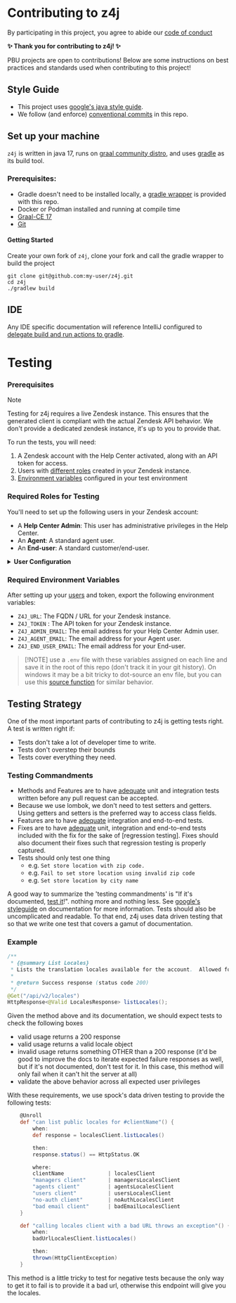 # Contributing to z4j

By participating in this project, you agree to abide our
[code of conduct]


**✨ Thank you for contributing to z4j! ✨**

PBU projects are open to contributions! Below are some instructions on best practices and standards used when contributing to this project!

## Style Guide
- This project uses [google's java style guide].
- We follow (and enforce) [conventional commits] in this repo.
## Set up your machine

`z4j` is written in java 17, runs on [graal community distro], and uses [gradle] as its build tool.

### Prerequisites:
- Gradle doesn't need to be installed locally, a [gradle wrapper] is provided with this repo.
- Docker or Podman installed and running at compile time
- [Graal-CE 17]
- [Git]

#### Getting Started
Create your own fork of `z4j`, clone your fork and call the gradle wrapper to build the project

```shell
git clone git@github.com:my-user/z4j.git
cd z4j
./gradlew build
```
## IDE
Any IDE specific documentation will reference IntelliJ configured to [delegate build and run actions to gradle].

# Testing

### Prerequisites

> [!NOTE]
> Testing for z4j requires a live Zendesk instance. This ensures that the generated client is compliant with the actual
> Zendesk API behavior. We don't provide a dedicated zendesk instance, it's up to you to provide that.

To run the tests, you will need:

1. A Zendesk account with the Help Center activated, along with an API token for access.
2. Users with [different roles] created in your Zendesk instance.
3. [Environment variables] configured in your test environment

### Required Roles for Testing

You'll need to set up the following users in your Zendesk account:

* A **Help Center Admin**: This user has administrative privileges in the Help Center.
* An **Agent**: A standard agent user.
* An **End-user**: A standard customer/end-user.


<details id="user-configuration"><summary><strong>User Configuration</strong></summary>

View a user's configured role by navigating to {domain}.zendesk.com/admin/people/team/members, then selecting a user.
<table>
  <thead>
    <tr>
      <th>User Type</th>
      <th>Product</th>
      <th>Role</th>
      <th>Access</th>
    </tr>
  </thead>
  <tbody>
    <tr>
      <td rowspan="5">Admin</td>
      <td>Support</td><td><strong>Admin</strong></td><td>✅</td>
    </tr>
    <tr><td>Guide</td><td><em>Defined by Support role</em></td><td>✅</td></tr>
    <tr><td>Explore</td><td><em>Defined by Support role</em></td><td>✅</td></tr>
    <tr><td>Talk</td><td><strong>Admin</strong></td><td>✅</td></tr>
    <tr><td>Chat</td><td><strong>Admin</strong></td><td>✅</td></tr>
    <tr>
      <td rowspan="5">Agent</td>
      <td>Support</td><td><strong>Agent</strong></td><td>✅</td>
    </tr>
    <tr><td>Guide</td><td><em>Defined by Support role</em></td><td>✅</td></tr>
    <tr><td>Explore</td><td><em>Defined by Support role</em></td><td>✅</td></tr>
    <tr><td>Talk</td><td><strong>Agent</strong></td><td>✅</td></tr>
    <tr><td>Chat</td><td><strong>Agent</strong></td><td>✅</td></tr>
    <tr>
      <td rowspan="5">End-user</td>
      <td>Support</td>
      <td rowspan="5" colspan="2" >Not Applicable
    </tr>
    <tr><td>Guide</td></tr>
    <tr><td>Explore</td></tr>
    <tr><td>Talk</td></tr>
    <tr><td>Chat</td></tr>
  </tbody>
</table>

</details>

### Required Environment Variables

After setting up your [users] and token, export the following environment variables:

* `Z4J_URL`: The FQDN / URL for your Zendesk instance.
* `Z4J_TOKEN` : The API token for your Zendesk instance.
* `Z4J_ADMIN_EMAIL`: The email address for your Help Center Admin user.
* `Z4J_AGENT_EMAIL`: The email address for your Agent user.
* `Z4J_END_USER_EMAIL`: The email address for your End-user.

> [!NOTE] use a `.env` file with these variables assigned on each line and save it in the root of this repo (don't track
> it in your git history). On windows it may be a bit tricky to dot-source an env file, but you can use this [source function] for similar behavior.

## Testing Strategy

One of the most important parts of contributing to z4j is getting tests right. A test is written right if:
- Tests don't take a lot of developer time to write.
- Tests don't overstep their bounds
- Tests cover everything they need. 

### Testing Commandments
- Methods and Features are to have [adequate] unit and integration tests written before any pull request can be accepted.
- Because we use lombok, we don't need to test setters and getters. Using getters and setters is the preferred way to access class fields.
- Features are to have [adequate] integration and end-to-end tests.
- Fixes are to have [adequate] unit, integration and end-to-end tests included with the fix for the sake of [regression testing]. Fixes should also document their fixes such that regression testing is properly captured. 
- Tests should only test one thing
  - e.g. `Set store location with zip code.`
  - e.g. `Fail to set store location using invalid zip code`
  - e.g. `Set store location by city name`

A good way to summarize the 'testing commandments' is "If it's documented, [test it]!". nothing more and nothing less. See [google's styleguide] on documentation for more information. Tests should also be uncomplicated and readable. To that end, z4j uses data driven testing that so that we write one test that covers a gamut of documentation. 

### Example

```java
/**
 * {@summary List Locales}
 * Lists the translation locales available for the account.  Allowed for anyone
 *
 * @return Success response (status code 200)
 */
@Get("/api/v2/locales")
HttpResponse<@Valid LocalesResponse> listLocales();
```

Given the method above and its documentation, we should expect tests to check the following boxes

- valid usage returns a 200 response
- valid usage returns a valid locale object
- invalid usage returns something OTHER than a 200 response (it'd be good to improve the docs to iterate expected failure responses as well, but if it's not documented, don't test for it. In this case, this method will only fail when it can't hit the server at all)
- validate the above behavior across all expected user privileges

With these requirements, we use spock's data driven testing to provide the following tests:

```groovy
    @Unroll
    def "can list public locales for #clientName"() {
        when:
        def response = localesClient.listLocales()

        then:
        response.status() == HttpStatus.OK

        where:
        clientName              | localesClient
        "managers client"       | managersLocalesClient
        "agents client"         | agentsLocalesClient
        "users client"          | usersLocalesClient
        "no-auth client"        | noAuthLocalesClient
        "bad email client"      | badEmailLocalesClient
    }

    def "calling locales client with a bad URL throws an exception"() {
        when:
        badUrlLocalesClient.listLocales()

        then:
        thrown(HttpClientException)
    }
```
This method is a little tricky to test for negative tests because the only way to get it to fail is to provide it a bad url, otherwise this endpoint will give you the locales. 

[adequate]:#Testing-Strategy
[branches of code]:https://medium.com/@zubairkhansh/branch-testing-and-branch-coverage-3fb4bbd9f949
[code of conduct]:CODE_OF_CONDUCT.md
[conventional commits]:https://www.conventionalcommits.org/en/v1.0.0/
[delegate build and run actions to gradle]:https://www.jetbrains.com/help/idea/work-with-gradle-projects.html#delegate_build_gradle
[different roles]:#Required-Roles-for-Testing
[google's java style guide]:https://google.github.io/styleguide/javaguide.html
[google's styleguide]:https://google.github.io/styleguide/javaguide.html#s7-javadoc
[gradle]:https://gradle.org/maven-and-gradle/
[gradle wrapper]:https://docs.gradle.org/current/userguide/gradle_wrapper_basics.html
[Git]:https://gist.github.com/Jonathan-Zollinger/8d9a231a57f3d33ff813989c34df00e0
[graal community distro]:https://www.graalvm.org/release-notes/JDK_17/
[Graal-CE 17]:https://www.graalvm.org/jdk17/docs/
[Environment Variables]:#Required-Environment-Variables
[source function]:https://gist.github.com/Jonathan-Zollinger/96160f971741f5f3a8749d10127e7764
[test it]:https://www.geeksforgeeks.org/software-engineering/difference-between-positive-testing-and-negative-testing/
[Testing]:#testing
[users]:#Required-Roles-for-Testing